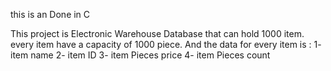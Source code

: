 this is an  Done in C 
    
This project is Electronic Warehouse Database that can hold 1000 item.
every item have a capacity of 1000 piece. And the data for every item is : 
1- item name 
2- item ID
3- item Pieces price
4- item Pieces count
